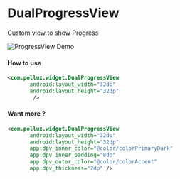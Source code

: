 # DualProgressView
Custom view to show Progress

![ProgressView Demo](https://raw.githubusercontent.com/pollux-/DualProgressBar/tree/master/raw)

#### How to use

```xml
<com.pollux.widget.DualProgressView
       android:layout_width="32dp"
       android:layout_height="32dp"
        />
```

#### Want more ?

```xml
<com.pollux.widget.DualProgressView
       android:layout_width="32dp"
       android:layout_height="32dp"
       app:dpv_inner_color="@color/colorPrimaryDark"
       app:dpv_inner_padding="8dp"
       app:dpv_outer_color="@color/colorAccent"
       app:dpv_thickness="2dp" />

```

